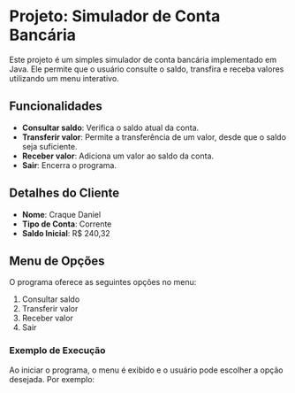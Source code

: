 # Projeto: Simulador de Conta Bancária

Este projeto é um simples simulador de conta bancária implementado em Java. Ele permite que o usuário consulte o saldo, transfira e receba valores utilizando um menu interativo.

## Funcionalidades

- **Consultar saldo**: Verifica o saldo atual da conta.
- **Transferir valor**: Permite a transferência de um valor, desde que o saldo seja suficiente.
- **Receber valor**: Adiciona um valor ao saldo da conta.
- **Sair**: Encerra o programa.

## Detalhes do Cliente

- **Nome**: Craque Daniel
- **Tipo de Conta**: Corrente
- **Saldo Inicial**: R$ 240,32

## Menu de Opções

O programa oferece as seguintes opções no menu:

1. Consultar saldo
2. Transferir valor
3. Receber valor
4. Sair

### Exemplo de Execução

Ao iniciar o programa, o menu é exibido e o usuário pode escolher a opção desejada. Por exemplo:

